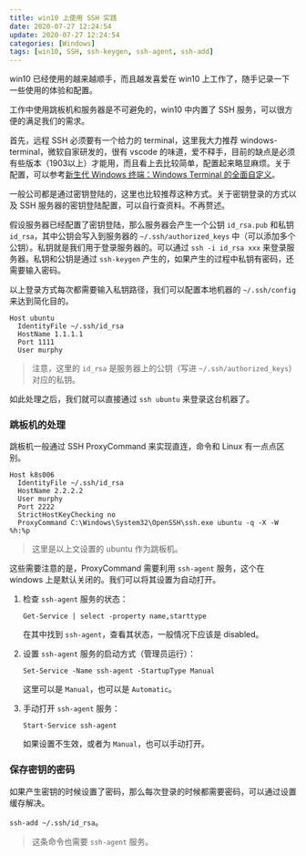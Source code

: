 ```yaml
---
title: win10 上使用 SSH 实践
date: 2020-07-27 12:24:54
update: 2020-07-27 12:24:54
categories: [Windows]
tags: [win10, SSH, ssh-keygen, ssh-agent, ssh-add]
---
```


win10 已经使用的越来越顺手，而且越发喜爱在 win10 上工作了，随手记录一下一些使用的体验和配置。

<!-- more -->

工作中使用跳板机和服务器是不可避免的，win10 中内置了 SSH 服务，可以很方便的满足我们的需求。

首先，远程 SSH 必须要有一个给力的 terminal，这里我大力推荐 windows-terminal，微软自家研发的，很有 vscode 的味道，爱不释手，目前的缺点是必须有些版本（1903以上）才能用，而且看上去比较简单，配置起来略显麻烦。关于配置，可以参考[新生代 Windows 终端：Windows Terminal 的全面自定义](https://sspai.com/post/59380)。

一般公司都是通过密钥登陆的，这里也比较推荐这种方式。关于密钥登录的方式以及 SSH 服务器的密钥登陆配置，可以自行查资料。不再赘述。

假设服务器已经配置了密钥登陆，那么服务器会产生一个公钥 `id_rsa.pub` 和私钥 `id_rsa`，其中公钥会写入到服务器的 `~/.ssh/authorized_keys` 中（可以添加多个公钥）。私钥就是我们用于登录服务器的。可以通过 `ssh -i id_rsa xxx` 来登录服务器。私钥和公钥是通过 `ssh-keygen` 产生的，如果产生的过程中私钥有密码，还需要输入密码。

以上登录方式每次都需要输入私钥路径，我们可以配置本地机器的 `~/.ssh/config` 来达到简化目的。

```
Host ubuntu
  IdentityFile ~/.ssh/id_rsa
  HostName 1.1.1.1
  Port 1111
  User murphy
```

> 注意，这里的 `id_rsa` 是服务器上的公钥（写进 `~/.ssh/authorized_keys`）对应的私钥。

如此处理之后，我们就可以直接通过 `ssh ubuntu` 来登录这台机器了。

### 跳板机的处理

跳板机一般通过 SSH ProxyCommand 来实现直连，命令和 Linux 有一点点区别。

```
Host k8s006
  IdentityFile ~/.ssh/id_rsa
  HostName 2.2.2.2
  User murphy
  Port 2222
  StrictHostKeyChecking no
  ProxyCommand C:\Windows\System32\OpenSSH\ssh.exe ubuntu -q -X -W %h:%p
```

> 这里是以上文设置的 ubuntu 作为跳板机。

这些需要注意的是，ProxyCommand 需要利用 `ssh-agent` 服务，这个在 windows 上是默认关闭的。我们可以将其设置为自动打开。

1. 检查 `ssh-agent` 服务的状态：

    `Get-Service | select -property name,starttype`

    在其中找到 `ssh-agent`，查看其状态，一般情况下应该是 disabled。

2. 设置 `ssh-agent` 服务的启动方式（管理员运行）：

    `Set-Service -Name ssh-agent -StartupType Manual`

    这里可以是 `Manual`，也可以是 `Automatic`。

3. 手动打开 `ssh-agent` 服务：

    `Start-Service ssh-agent`

    如果设置不生效，或者为 `Manual`，也可以手动打开。


### 保存密钥的密码

如果产生密钥的时候设置了密码，那么每次登录的时候都需要密码，可以通过设置缓存解决。

`ssh-add ~/.ssh/id_rsa`。

> 这条命令也需要 `ssh-agent` 服务。
